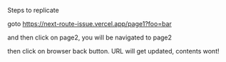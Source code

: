 Steps to replicate

goto
https://next-route-issue.vercel.app/page1?foo=bar

and then click on page2, you will be navigated to page2

then click on browser back button. URL will get updated, contents wont!
